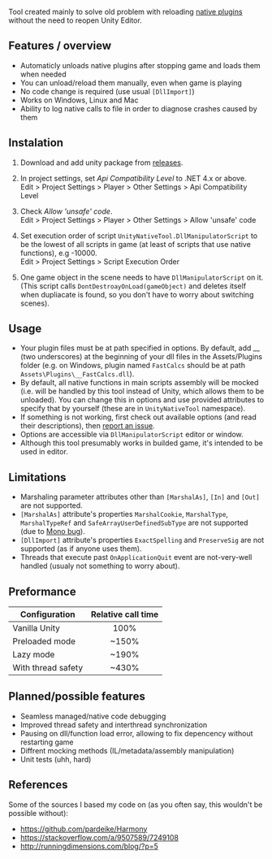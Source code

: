 Tool created mainly to solve old problem with reloading [native plugins](https://docs.unity3d.com/Manual/NativePlugins.html) without the need to reopen Unity Editor.

## Features / overview
- Automaticly unloads native plugins after stopping game and loads them when needed
- You can unload/reload them manually, even when game is playing
- No code change is required (use usual `[DllImport]`)
- Works on Windows, Linux and Mac
- Ability to log native calls to file in order to diagnose crashes caused by them

## Instalation
1. Download and add unity package from [releases](https://github.com/MCpiroman/UnityNativeTool/releases).

2. In project settings, set _Api Compatibility Level_ to .NET 4.x or above.  
   Edit > Project Settings > Player > Other Settings > Api Compatibility Level
   
3. Check _Allow 'unsafe' code_.  
   Edit > Project Settings > Player > Other Settings > Allow 'unsafe' code

4. Set execution order of script `UnityNativeTool.DllManipulatorScript` to be the lowest of all scripts in game (at least of scripts that use native functions), e.g -10000.  
   Edit > Project Settings > Script Execution Order

5. One game object in the scene needs to have `DllManipulatorScript` on it. (This script calls `DontDestroayOnLoad(gameObject)` and deletes itself when dupliacate is found, so you don't have to worry about switching scenes).

## Usage
- Your plugin files must be at path specified in options. By default, add __ (two underscores) at the beginning of your dll files in the Assets/Plugins folder (e.g. on Windows, plugin named `FastCalcs` should be at path `Assets\Plugins\__FastCalcs.dll`).
- By default, all native functions in main scripts assembly will be mocked (i.e. will be handled by this tool instead of Unity, which allows them to be unloaded). You can change this in options and use provided attributes to specify that by yourself (these are in `UnityNativeTool`  namespace).
- If something is not working, first check out available options (and read their descriptions), then [report an issue](https://github.com/mcpiroman/UnityNativeTool/issues/new).
- Options are accessible via `DllManipulatorScript` editor or window.
- Although this tool presumably works in builded game, it's intended to be used in editor.

## Limitations
- Marshaling parameter attributes other than `[MarshalAs]`, `[In]` and `[Out]` are not supported.
- `[MarshalAs]` attribute's properties `MarshalCookie`, `MarshalType`, `MarshalTypeRef` and `SafeArrayUserDefinedSubType` are not supported (due to [Mono bug](https://github.com/mono/mono/issues/12747)).
- `[DllImport]` attribute's properties `ExactSpelling` and `PreserveSig` are not supported (as if anyone uses them).
- Threads that execute past `OnApplicationQuit` event are not-very-well handled (usualy not something to worry about).

## Preformance

| Configuration | Relative call time |
| --- |:---:|
| Vanilla Unity | 100% |
| Preloaded mode | ~150% |
| Lazy mode | ~190% |
| With thread safety | ~430% |

## Planned/possible features
- Seamless managed/native code debugging
- Improved thread safety and interthread synchronization
- Pausing on dll/function load error, allowing to fix depencency without restarting game
- Diffrent mocking methods (IL/metadata/assembly manipulation)
- Unit tests (uhh, hard)

## References
Some of the sources I based my code on (as you often say, this wouldn't be possible without):
- https://github.com/pardeike/Harmony
- https://stackoverflow.com/a/9507589/7249108
- http://runningdimensions.com/blog/?p=5
